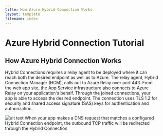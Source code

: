 ```yaml
---
title: How Azure Hybrid Connection Works
layout: template
filename: index
--- 
```

# Azure Hybrid Connection Tutorial

## How Azure Hybrid Connection Works

Hybrid Connections requires a relay agent to be deployed where it can reach both the desired endpoint as well as to Azure. 
The relay agent, Hybrid Connection Manager (HCM), calls out to Azure Relay over port 443. 
From the web app site, the App Service infrastructure also connects to Azure Relay on your application's behalf. 
Through the joined connections, your app is able to access the desired endpoint. 
The connection uses TLS 1.2 for security and shared access signature (SAS) keys for authentication and authorization.

![alt text](https://docs.microsoft.com/en-us/azure/app-service/media/app-service-hybrid-connections/hybridconn-connectiondiagram.png)
When your app makes a DNS request that matches a configured Hybrid Connection endpoint, the outbound TCP traffic will be redirected 
through the Hybrid Connection.
